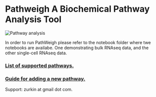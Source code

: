 # Pathweigh A Biochemical Pathway Analysis Tool
![Pathway analysis](https://norbis.w.uib.no/files/2016/05/F1.large_-768x623.jpg)

In order to run PathWeigh please refer to the notebook folder where twe notebooks are availabe. One demonstrating bulk RNAseq data, and the other single-cell RNAseq data.


### [List of supported pathways.](data/pathnames.txt)

### [Guide for adding a new pathway.](data/guide.md)

Support: zurkin at gmail dot com.